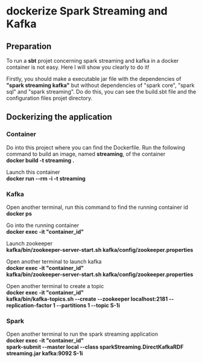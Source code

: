 <h1>dockerize Spark Streaming and Kafka</h1>

<h2>Preparation</h2>

<p>To run a <b>sbt</b> projet concerning spark streaming and kafka in a docker container is not easy. Here I will show you clearly to do it!</p>

<p>Firstly, you should make a executable jar file with the dependencies of <b>"spark streaming kafka"</b> but without dependencies of "spark core", "spark sql" and "spark streaming". Do do this, you can see the build.sbt file and the configuration files projet directory.</p>

<h2>Dockerizing the application</h2>

<h3>Container</h3>

<p>Do into this project where you can find the Dockerfile. Run the following command to build an image, named <b>streaming</b>, of the container<br>
<b>docker build -t streaming .</b></p>

<p>Launch this container<br>
<b>docker run --rm -i -t streaming</b></p>

<h3>Kafka</h3>

<p>Open another terminal, run this command to find the running container id<br>
<b>docker ps</b></p>

<p>Go into the running container<br>
<b>docker exec -it "container_id" </b></p>

<p>Launch zookeeper<br>
<b>kafka/bin/zookeeper-server-start.sh kafka/config/zookeeper.properties</b></p>

<p>Open another terminal to launch kafka<br>
<b>docker exec -it "container_id" </b><br>
<b>kafka/bin/zookeeper-server-start.sh kafka/config/zookeeper.properties</b></p>


<p>Open another terminal to create a topic<br>
<b>docker exec -it "container_id" </b><br>
<b>kafka/bin/kafka-topics.sh --create --zookeeper localhost:2181 --replication-factor 1 --partitions 1 --topic S-1i</b></p>

<h3>Spark</h3>
<p>Open another terminal to run the spark streaming application<br>
<b>docker exec -it "container_id" </b><br>
<b>spark-submit --master local --class sparkStreaming.DirectKafkaRDF streaming.jar kafka:9092 S-1i</b></p>

